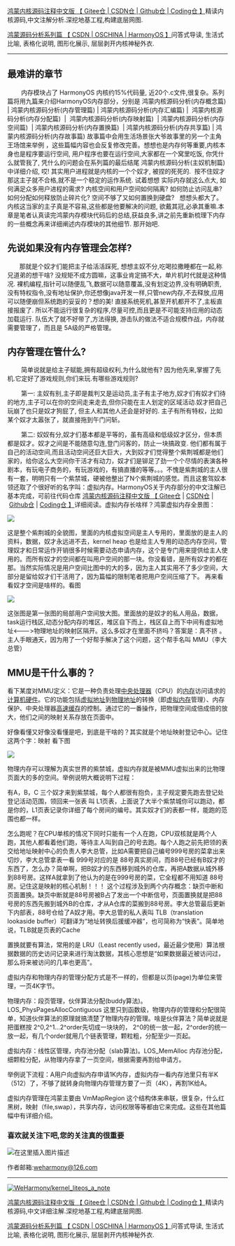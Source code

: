 [鸿蒙内核源码注释中文版 【 Gitee仓 ](https://gitee.com/weharmony/kernel_liteos_a_note)|[ CSDN仓 ](https://codechina.csdn.net/kuangyufei/kernel_liteos_a_note)|[ Github仓 ](https://github.com/kuangyufei/kernel_liteos_a_note)|[ Coding仓 】](https://weharmony.coding.net/public/harmony/kernel_liteos_a_note/git/files)精读内核源码,中文注解分析.深挖地基工程,构建底层网图.

[鸿蒙源码分析系列篇 【 CSDN ](https://blog.csdn.net/kuangyufei/article/details/108727970)[| OSCHINA ](https://my.oschina.net/u/3751245/blog/4626852)[| HarmonyOS 】](https://weharmony.github.io/)问答式导读, 生活式比喻, 表格化说明, 图形化展示, 层层剥开内核神秘外衣.

---

## 最难讲的章节

        内存模块占了 HarmonyOS 内核约15%代码量, 近20个.c文件,很复杂。系列篇将用九篇来介绍HarmonyOS内存部分，分别是 鸿蒙内核源码分析(内存概念篇) | 鸿蒙内核源码分析(内存管理篇) | 鸿蒙内核源码分析(内存汇编篇) |  鸿蒙内核源码分析(内存分配篇)  |  鸿蒙内核源码分析(内存映射篇)  | 鸿蒙内核源码分析(内存空间篇)  | 鸿蒙内核源码分析(内存置换篇)  | 鸿蒙内核源码分析(内存共享篇) | 鸿蒙内核源码分析(内存故事篇) 故事篇中会用生活场景张大爷故事里的另一个主角王场馆来举例 ，这些篇幅内容也会反复修改完善。想想也是内存何等重要,内核本身也是程序要运行空间, 用户程序也要在运行空间,大家都在一个窝里吃饭, 你凭什么就管我了, 凭什么的问题会在系列篇的最后结尾 鸿蒙内核源码分析(主奴机制篇) 中详细介绍, 哎! 其实用户进程就是内核的一个个奴才, 被捏的死死的.  按不住奴才那这主子就不合格,就不是一个稳定的运作系统. 试着想想 实际内存就这么点大, 如何满足众多用户进程的需求? 内核空间和用户空间如何隔离? 如何防止访问乱串? 如何分配如何释放防止碎片化? 空间不够了又如何置换到硬盘?   想想头都大了。内核这当家的主子真是不容易,这些都是他要解决的问题, 欲戴其冠,必承其重嘛.本章是笔者认真读完鸿蒙内存模块代码后的总结,获益良多,讲之前先重新梳理下内存的一些概念再来详细阐述内存模块的其他细节. 那开始吧. 

## 先说如果没有内存管理会怎样?

       那就是个奴才们能把主子给活活踩死, 想想主奴不分,吃喝拉撒睡都在一起,称兄道弟的想干啥? 没规矩不成方圆嘛，这事业肯定搞不大，单片机时代就是这种情况. 裸机编程,指针可以随便乱飞,数据可以随意覆盖,没有划定边界,没有明确职责,没有特权指令,没有地址保护,你还想像java开发一样,只管new内存,不去释放,应用可以随便崩但系统跑的妥妥的？想的美! 直接系统死机,甚至开机都开不了,主板直接报废了. 所以不能运行很复杂的程序,尽量可控,而且更是不可能支持应用的动态加载运行. 队伍大了就不好带了,方法得换, 游击队的做法不适合规模作战，内存就需要管理了，而且是 5A级的严格管理。

## 内存管理在管什么?

        简单说就是给主子赋能,拥有超级权利,为什么就他有? 因为他先来,掌握了先机.它定好了游戏规则,你们来玩.有哪些游戏规则?

        第一: 主奴有别,主子即是裁判又是运动员,主子有主子地方,奴才们有奴才们待的地方,主子可以在你的空间走来走去,但你只能在主人划定的区域活动.奴才把自己玩崩了也只是奴才狗屁了, 但主人和其他人还会是好好的. 主子有所有特权，比如某个奴才太嚣张了，就直接拖到午门问斩。

        第二: 奴奴有分,奴才们基本都是平等的，虽有高级和低级奴才区分，但本质都是奴才。奴才之间是不能随意勾连,登门问客的，防止一块搞政变. 他们都有属于自己的活动空间,而且活动空间还巨大巨大，大到奴才们觉得整个紫荆城都是他们家的，给你这么大空间你干活才有动力，奴才们是铆足了劲一个个尽情的表演各种剧本，有玩电子商务的，有玩游戏的，有搞直播的等等。。。不愧是紫荆城的主人很有一套，明明只有一个紫禁城，硬被他整出了N个紫荆城的感觉。而且这套驾奴本领还取了个很好听的名字叫：虚拟内存。HarmonyOS关于内存部分的中文注解已基本完成，可前往代码仓库 [鸿蒙内核源码注释中文版 【 Gitee仓](https://gitee.com/weharmony/kernel_liteos_a_note) | [CSDN仓](https://codechina.csdn.net/kuangyufei/kernel_liteos_a_note) | [Github仓](https://github.com/kuangyufei/kernel_liteos_a_note) | [Coding仓 】](https://weharmony.coding.net/public/harmony/kernel_liteos_a_note/git/files)详细阅读。虚拟内存长啥样？鸿蒙虚拟内存全景图：

![](https://img-blog.csdnimg.cn/20201029221604209.png?x-oss-process=image/watermark,type_ZmFuZ3poZW5naGVpdGk,shadow_10,text_aHR0cHM6Ly9ibG9nLmNzZG4ubmV0L2t1YW5neXVmZWk=,size_16,color_FFFFFF,t_70)

这是整个紫荆城的全貌图，里面的内核虚拟空间是主人专用的，里面放的是主人的资料，数据，奴才永远进不去，kernel heap 也是给主人专用的动态内存空间，管理奴才和日常运作开销很多时候需要动态申请内存，这个是专门用来提供给主人使用的。而所有奴才的空间都在叫用户空间的那一块。你没看错，是所有奴才的都在那。当然实际情况是用户空间比图中的大的多，因为主人其实用不了多少空间，大部分是留给奴才们干活用了，因为篇幅的限制笔者把用户空间压缩了下。 再来看看奴才空间是啥样的。看图

![](https://img-blog.csdnimg.cn/20201029222858522.png?x-oss-process=image/watermark,type_ZmFuZ3poZW5naGVpdGk,shadow_10,text_aHR0cHM6Ly9ibG9nLmNzZG4ubmV0L2t1YW5neXVmZWk=,size_16,color_FFFFFF,t_70)

这张图是第一张图的局部用户空间放大图。里面放的是奴才的私人用品，数据，task运行栈区,动态分配内存的堆区，堆区自下而上，栈区自上而下中间有虚拟地址<--->物理地址的映射区隔开。这么多奴才在里面不挤吗？答案是：真不挤 。主人手眼通天，因为用了一个好帮手解决了这个问题，这个帮手名叫 MMU（李大总管）

## MMU是干什么事的？

看下某度对MMU定义：它是一种负责处理[中央处理器](https://baike.baidu.com/item/%E4%B8%AD%E5%A4%AE%E5%A4%84%E7%90%86%E5%99%A8)（CPU）的[内存](https://baike.baidu.com/item/%E5%86%85%E5%AD%98)访问请求的[计算机硬件](https://baike.baidu.com/item/%E8%AE%A1%E7%AE%97%E6%9C%BA%E7%A1%AC%E4%BB%B6)。它的功能包括[虚拟地址](https://baike.baidu.com/item/%E8%99%9A%E6%8B%9F%E5%9C%B0%E5%9D%80)到[物理地址](https://baike.baidu.com/item/%E7%89%A9%E7%90%86%E5%9C%B0%E5%9D%80)的转换（即[虚拟内存](https://baike.baidu.com/item/%E8%99%9A%E6%8B%9F%E5%86%85%E5%AD%98)管理）、内存保护、中央处理器[高速缓存](https://baike.baidu.com/item/%E9%AB%98%E9%80%9F%E7%BC%93%E5%AD%98)的控制。通过它的一番操作，把物理空间成倍成倍的放大，他们之间的映射关系存放在页面中。

好像看懂又好像没看懂是吧，到底是干啥的？其实就是个地址映射登记中心。记住这两个字：映射 看下图

![](https://img-blog.csdnimg.cn/2020092619274388.png?x-oss-process=image/watermark,type_ZmFuZ3poZW5naGVpdGk,shadow_10,text_aHR0cHM6Ly9ibG9nLmNzZG4ubmV0L2t1YW5neXVmZWk=,size_16,color_FFFFFF,t_70)

物理内存可以理解为真实世界的紫禁城，虚拟内存就是被MMU虚拟出来的比物理页面大的多的空间。举例说明大概说明下过程：

有A，B，C 三个奴才来到紫禁城，每个人都很有抱负，主子规定要先跑去登记处登记活动范围，领回来一张表 叫 L1页表，上面说了大半个紫禁城你可以跑动，都是你的，L1页表记录你详细了每个房间的编号。其实奴才们的表都一样，能跑的范围也都一样。

怎么跑呢？在CPU单核的情况下同时只能有一个人在跑，CPU双核就是两个人跑，其他人都看着他们跑，等待主人叫到自己的号去跑。每个人跑之前先把领的表交给地址映射中心的负责人李大总管，比如A需要把自己编号999号房的菜拿出来切炒，李大总管拿表一看 999号对应的是 88号真实房间，而88号已经有B奴才的东西了，怎么办？简单啊，把B奴才的东西移到城外的仓库，再把A数据从城外移到88号房。这样A就拿到了他认为的是在999号房的菜，它全程都不用知道 88号房。记住这是映射的核心机制！！！ 这个过程涉及到两个内存概念：缺页中断和页面置换。缺页中断就是88号房被B占了发出一个中断信号，页面置换就是把88号房的东西先搬到城外B的仓库，才从A仓库的菜搬到88号房。李大总管最后更新下内部表，88号仓给了A奴才用。李大总管的私人表叫 TLB（translation lookaside buffer）可翻译为“地址转换后援缓冲器”，也可简称为“快表”。简单地说，TLB就是页表的Cache

置换就要有算法，常用的是 LRU（Least recently used，最近最少使用）算法根据数据的历史访问记录来进行淘汰数据，其核心思想是“如果数据最近被访问过，那么将来被访问的几率也更高”。

虚拟内存和物理内存的管理分配方式是不一样的，但都是以页(page)为单位来管理，一页4K字节。

物理内存：段页管理，伙伴算法分配(buddy算法)。LOS_PhysPagesAllocContiguous 这里只到函数级，物理内存的管理和分配很简单，知道伙伴算法的原理就搞清楚了物理内存的管理。啥是伙伴算法？简单说就是把蛋糕按 2^0,2^1...2^order先切成一块块的， 2^0的统一放一起，2^order的统一放一起，有几个order就用几个链表管理，颗粒粗，分配至少一页起。

虚拟内存：线性区管理，内存池分配（slab算法)。LOS_MemAlloc 内存池分配，细颗粒分配，从物理内存拿了一页空间，根据需要再割给申请方。

举例说下流程：A用户向虚拟内存申请1K内存，虚拟内存一看内存池里只有半K（512）了，不够了就转身向物理内存管理方要了一页（4K），再割1K给A。

虚拟内存管理在鸿蒙主要由 VmMapRegion 这个结构体来串联，很复杂，什么红黑树，映射（file,swap），共享内存，访问权限等等都由它来完成。这些在其他篇幅中有详细介绍。

### **喜欢就关注下吧,您的关注真的很重要**

![在这里插入图片描述](https://gitee.com/weharmony/kernel_liteos_a_note/raw/master/zzz/pic/other/wxcode.png)

作者邮箱:weharmony@126.com

---

[![WeHarmony/kernel_liteos_a_note](https://gitee.com/weharmony/kernel_liteos_a_note/widgets/widget_card.svg?colors=4183c4,ffffff,ffffff,e3e9ed,666666,9b9b9b)](https://gitee.com/weharmony/kernel_liteos_a_note)

[鸿蒙内核源码注释中文版 【 Gitee仓 ](https://gitee.com/weharmony/kernel_liteos_a_note)|[ CSDN仓 ](https://codechina.csdn.net/kuangyufei/kernel_liteos_a_note)|[ Github仓 ](https://github.com/kuangyufei/kernel_liteos_a_note)|[ Coding仓 】](https://weharmony.coding.net/public/harmony/kernel_liteos_a_note/git/files)精读内核源码,中文详细注解.深挖地基工程,构建底层网图.

[鸿蒙源码分析系列篇 【 CSDN ](https://blog.csdn.net/kuangyufei/article/details/108727970)[| OSCHINA ](https://my.oschina.net/u/3751245/blog/4626852)[| HarmonyOS 】](https://weharmony.github.io/)问答式导读, 生活式比喻, 表格化说明, 图形化展示, 层层剥开内核神秘外衣.
